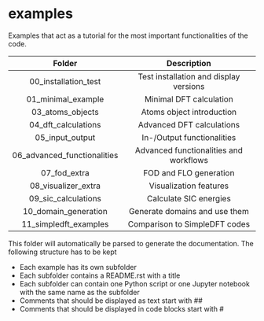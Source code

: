 # examples

Examples that act as a tutorial for the most important functionalities of the code.

| Folder                      | Description |
| :-------------------------: | :---------: |
| 00_installation_test        | Test installation and display versions |
| 01_minimal_example          | Minimal DFT calculation |
| 03_atoms_objects            | Atoms object introduction |
| 04_dft_calculations         | Advanced DFT calculations |
| 05_input_output             | In-/Output functionalities |
| 06_advanced_functionalities | Advanced functionalities and workflows |
| 07_fod_extra                | FOD and FLO generation |
| 08_visualizer_extra         | Visualization features |
| 09_sic_calculations         | Calculate SIC energies |
| 10_domain_generation        | Generate domains and use them |
| 11_simpledft_examples       | Comparison to SimpleDFT codes |

This folder will automatically be parsed to generate the documentation.
The following structure has to be kept
* Each example has its own subfolder
* Each subfolder contains a README.rst with a title
* Each subfolder can contain one Python script or one Jupyter notebook with the same name as the subfolder
* Comments that should be displayed as text start with ##
* Comments that should be displayed in code blocks start with #
